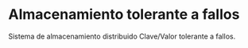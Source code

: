 # Almacenamiento tolerante a fallos  
Sistema de almacenamiento distribuido Clave/Valor tolerante a fallos.  
